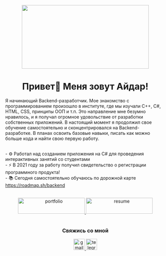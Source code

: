 
<br clear="both">

<div align="center">
  <img height="200" width="400" src="https://blog.jetbrains.com/wp-content/uploads/2021/02/Go_8001611039611515.gif"  />
</div>

###

<h1 align="center">Привет👋 Меня зовут Айдар!</h1>

<p align="left">Я начинающий Backend-разработчик. Мое знакомство с программированием произошло в институте, где мы изучали C++, C#, HTML, CSS, принципы ООП и т.п. Это направление мне безумно нравилось, и я получал огромное удовольствие от разработки собственных приложений. В настоящий момент я продолжил свое обучение самостоятельно и сконцентрировался на Backend-разработке. В планах освоить базовые навыки, писать как можно больше кода и найти свою первую работу.
  
<br>- ⚙️ Работал над созданием приложения на C# для проведения интерактивных занятий со студентами
<br>- ⚡ В 2021 году за работу получил свидетельство о регистрации программного продукта!
<br>- 📚 Сегодня самостоятельно обучаюсь по дорожной карте https://roadmap.sh/backend
<br>
<br>

<div align="center">
  <a href="https://eredinhawk.ru/" target="blank">
    <img src="https://img.shields.io/badge/Мои проекты-0078D6?style=for-the-badge&logo=&logoColor=white" height="50" width="210" alt="portfolio" />
  </a>
  <a href="https://hh.ru/resume/23ff8ed1ff0e01d60d0039ed1f7a44566a3457" target="blank">
    <img src="https://img.shields.io/badge/Моё резюме-%23B92B27?style=for-the-badge&logo=&logoColor=white" height="50" width="210" alt="resume" />
  </a>
</div>
<br>

<div align="center">
  <h3>Свяжись со мной</h3>
  <a href="Mailto:eredinhawk@gmail.com" target="_blank">
    <img src="https://img.shields.io/badge/Gmail-D14836?style=for-the-badge&logo=gmail&logoColor=white" height="35" alt="gmail" />
  </a>
  <a href="https://t.me/FazlievY" target="_blank">
    <img src="https://img.shields.io/badge/Telegram-2CA5E0?style=for-the-badge&logo=telegram&logoColor=white" height="35" alt="telegram" />
  </a>
  
</div>
